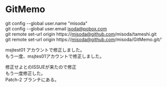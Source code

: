 # GitMemo

git config --global user.name "misoda"  
git config --global user.email isoda@pobox.com  
git remote set-url origin https://misoda@github.com/misoda/tameshi.git  
git remote set-url origin https://misoda@github.com/misoda/GitMemo.git/'  

msjtest01 アカウントで修正しました。  
もう一度、msjtes01アカウントで修正しました。  

修正せよとのISSUEが来たので修正  
もう一度修正した。  
Patch-2 ブランチにある。

